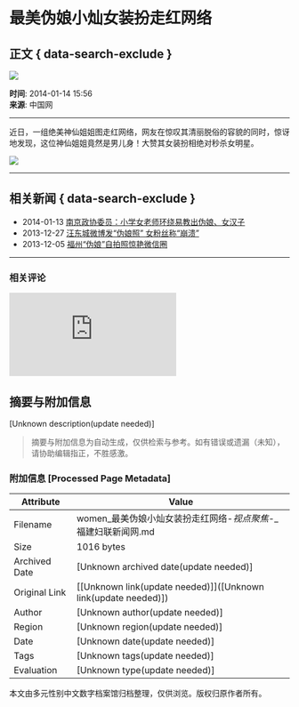 # 最美伪娘小灿女装扮走红网络

## 正文 { data-search-exclude }


![](../../../Outreach/25012.files/20110120-hl-banner-a.gif)

**时间**: 2014-01-14 15:56  
**来源**: 中国网  

---

近日，一组绝美神仙姐姐图走红网络，网友在惊叹其清丽脱俗的容貌的同时，惊讶地发现，这位神仙姐姐竟然是男儿身！大赞其女装扮相绝对秒杀女明星。

![](../../attachement/jpg/site2/20140114/001aa02cb92a143f33fb5f.jpg)

---

## 相关新闻 { data-search-exclude }

- 2014-01-13 [南京政协委员：小学女老师环绕易教出伪娘、女汉子](http://news.fjsen.com/2014-01/13/content_13321423.htm)
- 2013-12-27 [汪东城微博发“伪娘照” 女粉丝称“崩溃”](http://taihai.fjsen.com/2013-12/27/content_13233601.htm)
- 2013-12-05 [福州“伪娘”自拍照惊艳微信圈](http://fz.fjsen.com/2013-12/05/content_13097070.htm)

---

### 相关评论

![](http://stat.fjsen.com:81/mysql/count/abceffgh/abceffgh.php)
<!-- tcd_original_link https://women.fjsen.com/2014-01/14/content_13333521.htm -->


## 摘要与附加信息

<!-- tcd_abstract -->
[Unknown description(update needed)]
<!-- tcd_abstract_end -->

> 摘要与附加信息为自动生成，仅供检索与参考。如有错误或遗漏（未知），请协助编辑指正，不胜感激。

### 附加信息 [Processed Page Metadata]

| Attribute       | Value                                  |
|-----------------|----------------------------------------|
| Filename        | women_最美伪娘小灿女装扮走红网络-_视点聚焦_-_福建妇联新闻网.md                             |
| Size            | 1016 bytes                           |
| Archived Date   | [Unknown archived date(update needed)]                             |
| Original Link   | [[Unknown link(update needed)]]([Unknown link(update needed)])                       |
| Author          | [Unknown author(update needed)]                               |
| Region          | [Unknown region(update needed)]                               |
| Date            | [Unknown date(update needed)]                                 |
| Tags            | [Unknown tags(update needed)]                                 |
| Evaluation            | [Unknown type(update needed)]                                 |
<!-- tcd_table_end -->

本文由多元性别中文数字档案馆归档整理，仅供浏览。版权归原作者所有。
